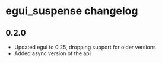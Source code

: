 # egui_suspense changelog

## 0.2.0
- Updated egui to 0.25, dropping support for older versions
- Added async version of the api